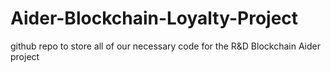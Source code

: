 # Aider-Blockchain-Loyalty-Project
github repo to store all of our necessary code for the R&amp;D Blockchain Aider project
